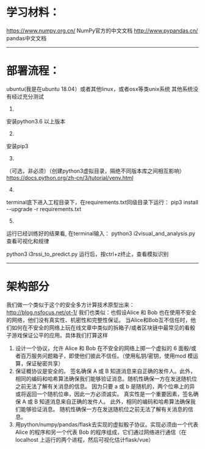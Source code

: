 # 学习材料：


https://www.numpy.org.cn/
NumPy官方的中文文档
http://www.pypandas.cn/
pandas中文文档


--------------------------------------------------------

# 部署流程：

ubuntu(我是在ubuntu 18.04）或者其他linux，或者osx等类unix系统
其他系统没有经过充分测试

1.
安装python3.6 以上版本

2. 
安装pip3 

3.
（可选，非必须）（创建python3虚拟目录，隔绝不同版本库之间相互影响）
https://docs.python.org/zh-cn/3/tutorial/venv.html


4.
terminal底下进入工程目录下，在requirements.txt同级目录下运行：
pip3 install --upgrade -r requirements.txt


5.
运行已经训练好的结果看, 在terminal输入：
python3 i2visual_and_analysis.py
查看可视化和规律

python3 i3rssi_to_predict.py
运行后，按ctrl+z终止，查看模拟识别

--------------------------------------------------------

# 架构部分

我们做一个类似于这个的安全多方计算技术原型出来：
http://blog.nsfocus.net/ot-1/
 我们也类似：也假设Alice 和 Bob 也在使用不安全的网络，他们没有真实性、机密性和完整性保证。
 当Alice和Bob互不信任时，他们如何在不安全的网络上玩在线文章中类似的拆箱子/或者区块链中最常见的看骰子游戏保证公平的应用。具体我们打算这样
1. 设计一个协议，允许 Alice 和 Bob 在不安全的网络上掷一个虚拟的 6 面骰/或者百万服务问题箱子，即使他们彼此不信任。（使用私钥/密钥，使用mod 模运算，保证秘密共享）
2. 保证概协议是安全的。
签名确保 A 或 B 知道消息来自正确的发件人。此外，相同的编码和哈希算法确保我们能够验证消息。随机性确保一方在发送随机位之前无法了解有关消息的信息。
因为只要 a 或 b 是随机的，两个位串上的异或将返回一个随机位串，因此一方必须诚实。 真实性是一个重要因素，签名确保 A 或 B 知道消息来自正确的发件人。 此外，相同的编码和哈希算法确保我们能够验证消息。 随机性确保一方在发送随机位之前无法了解有关消息的信息。
3. 用python/numpy/pandas/flask去实现的虚拟骰子协议。实现必须由一个代表 Alice 的程序和另一个代表 Bob 的程序组成，它们通过网络进行通信（在 localhost 上运行的两个进程，然后可视化估计flask/vue）
